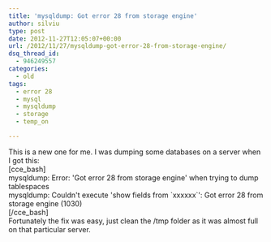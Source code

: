 ```yaml
---
title: 'mysqldump: Got error 28 from storage engine'
author: silviu
type: post
date: 2012-11-27T12:05:07+00:00
url: /2012/11/27/mysqldump-got-error-28-from-storage-engine/
dsq_thread_id:
  - 946249557
categories:
  - old
tags:
  - error 28
  - mysql
  - mysqldump
  - storage
  - temp_on

---
```

This is a new one for me. I was dumping some databases on a server when I got this:  
[cce_bash]  
mysqldump: Error: 'Got error 28 from storage engine' when trying to dump tablespaces  
mysqldump: Couldn't execute 'show fields from \`xxxxxx\`': Got error 28 from storage engine (1030)  
[/cce_bash]  
Fortunately the fix was easy, just clean the /tmp folder as it was almost full on that particular server.